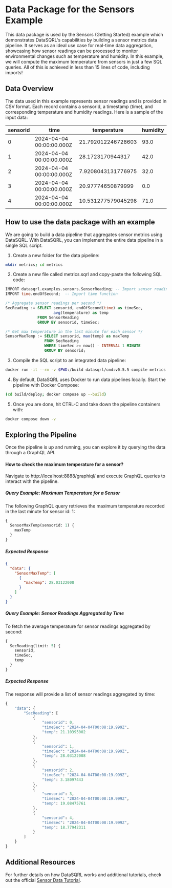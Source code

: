 # Data Package for the Sensors Example

This data package is used by the Sensors (Getting Started) example which demonstrates DataSQRL's capabilities by
building a sensor metrics data pipeline. It serves as an ideal use case for real-time data aggregation, showcasing how
sensor readings can be processed to monitor environmental changes such as temperature and humidity. In this example,
we will compute the maximum temperature from sensors in just a few SQL queries.
All of this is achieved in less than 15 lines of code, including imports!

## Data Overview

The data used in this example represents sensor readings and is provided in CSV format.
Each record contains a sensorid, a timestamp (time), and corresponding temperature and humidity readings.
Here is a sample of the input data:

| sensorid | time                      | temperature            | humidity |
| -------- | ------------------------- | ---------------------- | -------- |
| 0        | 2024-04-04 00:00:00.000Z  | 21.792012246728603     | 93.0     |
| 1        | 2024-04-04 00:00:00.000Z  | 28.1723170944317       | 42.0     |
| 2        | 2024-04-04 00:00:00.000Z  | 7.9208043131776975     | 32.0     |
| 3        | 2024-04-04 00:00:00.000Z  | 20.97774650879999      | 0.0      |
| 4        | 2024-04-04 00:00:00.000Z  | 10.531277579045298     | 71.0     |

## How to use the data package with an example

We are going to build a data pipeline that aggregates sensor metrics using DataSQRL.
With DataSQRL, you can implement the entire data pipeline in a single SQL script.

1. Create a new folder for the data pipeline:
```bash
mkdir metrics; cd metrics
```

2. Create a new file called metrics.sqrl and copy-paste the following SQL code:
```sql
IMPORT datasqrl.examples.sensors.SensorReading; -- Import sensor readings
IMPORT time.endOfSecond;  -- Import time function

/* Aggregate sensor readings per second */
SecReading := SELECT sensorid, endOfSecond(time) as timeSec,
                     avg(temperature) as temp
              FROM SensorReading
              GROUP BY sensorid, timeSec;

/* Get max temperature in the last minute for each sensor */
SensorMaxTemp := SELECT sensorid, max(temp) as maxTemp
                 FROM SecReading
                 WHERE timeSec >= now() - INTERVAL 1 MINUTE
                 GROUP BY sensorid;
```

3. Compile the SQL script to an integrated data pipeline:
```bash
docker run -it --rm -v $PWD:/build datasqrl/cmd:v0.5.5 compile metrics.sqrl
```

4. By default, DataSQRL uses Docker to run data pipelines locally. Start the pipeline with Docker Compose:
```bash
(cd build/deploy; docker compose up --build)
```

5. Once you are done, hit CTRL-C and take down the pipeline containers with:
```bash
docker compose down -v 
```

## Exploring the Pipeline

Once the pipeline is up and running, you can explore it by querying the data through a GraphQL API.

#### How to check the maximum temperature for a sensor?

Navigate to http://localhost:8888/graphiql/ and execute GraphQL queries to interact with the pipeline.

##### Query Example: Maximum Temperature for a Sensor

The following GraphQL query retrieves the maximum temperature recorded in the last minute for sensor id: 1:

```graphql
{
  SensorMaxTemp(sensorid: 1) {
    maxTemp
  }
}
```

##### Expected Response

```json
{
  "data": {
    "SensorMaxTemp": [
      {
        "maxTemp": 28.03122008
      }
    ]
  }
}
```

##### Query Example: Sensor Readings Aggregated by Time

To fetch the average temperature for sensor readings aggregated by second:
```graphql
{
  SecReading(limit: 5) {
    sensorid,
    timeSec,
    temp
  }
}
```

##### Expected Response

The response will provide a list of sensor readings aggregated by time:
```graphql
{
    "data": {
        "SecReading": [
            {
                "sensorid": 0,
                "timeSec": "2024-04-04T00:08:19.999Z",
                "temp": 21.10395002
            },
            {
                "sensorid": 1,
                "timeSec": "2024-04-04T00:08:19.999Z",
                "temp": 28.03122008
            },
            {
                "sensorid": 2,
                "timeSec": "2024-04-04T00:08:19.999Z",
                "temp": 3.18097443
            },
            {
                "sensorid": 3,
                "timeSec": "2024-04-04T00:08:19.999Z",
                "temp": 19.08475761
            },
            {
                "sensorid": 4,
                "timeSec": "2024-04-04T00:08:19.999Z",
                "temp": 18.77942311
            }
        ]
    }
}
```

## Additional Resources

For further details on how DataSQRL works and additional tutorials,
check out the official [Sensor Data Tutorial](http://www.datasqrl.com/docs/getting-started/quickstart/).
